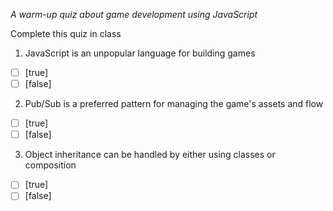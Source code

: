 *A warm-up quiz about game development using JavaScript*

Complete this quiz in class

1. JavaScript is an unpopular language for building games

- [ ] [true]
- [ ] [false]

2. Pub/Sub is a preferred pattern for managing the game's assets and flow

- [ ] [true]
- [ ] [false]

3. Object inheritance can be handled by either using classes or composition

- [ ] [true]
- [ ] [false]